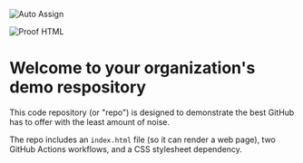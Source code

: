 ![Auto Assign](https://github.com/nkodw/demo-repository/actions/workflows/auto-assign.yml/badge.svg)

![Proof HTML](https://github.com/nkodw/demo-repository/actions/workflows/proof-html.yml/badge.svg)

# Welcome to your organization's demo respository
This code repository (or "repo") is designed to demonstrate the best GitHub has to offer with the least amount of noise.

The repo includes an `index.html` file (so it can render a web page), two GitHub Actions workflows, and a CSS stylesheet dependency.
